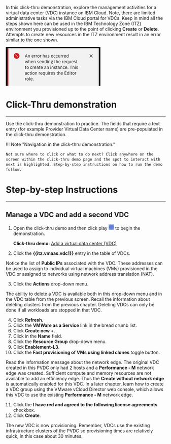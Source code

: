In this click-thru demonstration, explore the management activities for a virtual data center (VDC) instance on IBM Cloud. Note, there are limited administrative tasks via the IBM Cloud portal for VDCs. Keep in mind all the steps shown here can be used in the IBM Technology Zone (ITZ) environment you provisioned up to the point of clicking **Create** or **Delete**. Attempts to create new resources in the ITZ environment result in an error similar to the one shown.

![](_attachments/CreateFailure.png)

#
# Click-Thru demonstration
-----------------------------

 Use the click-thru demonstration to practice. The fields that require a text entry (for example Provider Virtual Data Center name) are pre-populated in the click-thru demonstration. 

!!! Note "Navigation in the click-thru demonstration."
    
    Not sure where to click or what to do next? Click anywhere on the screen within the click-thru demo page and the spot to interact with next is highlighted. Step-by-step instructions on how to run the demo follow.

#
# Step-by-step Instructions
----------------------

##
## Manage a VDC and add a second VDC

1. Open the click-thru demo and then click play ![](_attachments/ClickThruPlayButton.png) to begin the demonstration.

     **Click-thru demo:** <a href="https://ibm.github.io/SalesEnablement-test-repo/includes/VMaaS-add-VDC/index.html" target ="_blank">Add a virtual data center (VDC)</a>

2. Click the **{{itz.vmaas.vdc1}}** entry in the table of VDCs.

Notice the list of **Public IPs** associated with the VDC. These addresses can be used to assign to individual virtual machines (VMs) provisioned in the VDC or assigned to networks using network address translation (NAT).

3. Click the **Actions** drop-down menu.

The ability to delete a VDC is available both in this drop-down menu and in the VDC table from the previous screen. Recall the information about deleting clusters from the previous chapter. Deleting VDCs can only be done if all workloads are stopped in that VDC.

4. Click **Refresh**.
5. Click the **VMWare as a Service** link in the bread crumb list.
6. Click **Create new +**.
7. Click in the **Name** field.
8. Click the **Resource Group** drop-down menu.
9. Click **Enablement-L3**.
10. Click the **Fast provisioning of VMs using linked clones** toggle button.

Read the information message about the network edge. The original VDC created in this PVDC only had 2 hosts and a **Performance - M** network edge was created. Sufficient compute and memory resources are not available to add an efficiency edge. Thus the **Create without network edge** is automatically enabled for this VDC. In a later chapter, learn how to create a VDC group using the VMware vCloud Director web console, which allows this VDC to use the existing **Performance - M** network edge.

11. Click the **I have red and agreed to the following license agreements** checkbox.
12. Click **Create**.

The new VDC is now provisioning. Remember, VDCs use the existing infrastructure clusters of the PVDC so provisioning times are relatively quick, in this case about 30 minutes.

